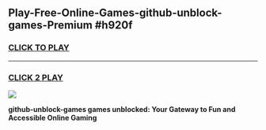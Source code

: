 
## Play-Free-Online-Games-github-unblock-games-Premium #h920f
<h3>
<a href="https://premium.freeplayer.one?title=github-unblock-games&ref=8M">CLICK TO PLAY</a></h3>
<hr>

<h3>
<a href="https://premium.freeplayer.one?title=github-unblock-games&ref=8M">CLICK 2 PLAY</a>
  
</h3>

<a href="https://premium.freeplayer.one?title=github-unblock-games&ref=8M"><img src="https://clearcache.store/games.png"></a>


**github-unblock-games games unblocked: Your Gateway to Fun and Accessible Online Gaming**
